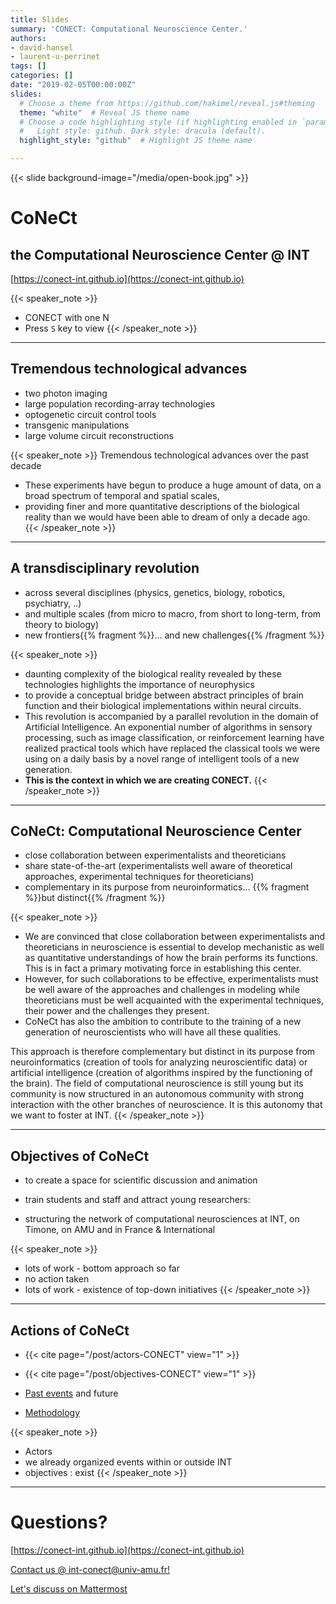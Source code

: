 ```yaml
---
title: Slides
summary: 'CONECT: Computational Neuroscience Center.'
authors:
- david-hansel
- laurent-u-perrinet
tags: []
categories: []
date: "2019-02-05T00:00:00Z"
slides:
  # Choose a theme from https://github.com/hakimel/reveal.js#theming
  theme: "white"  # Reveal JS theme name
  # Choose a code highlighting style (if highlighting enabled in `params.toml`)
  #   Light style: github. Dark style: dracula (default).
  highlight_style: "github"  # Highlight JS theme name  

---
```

{{< slide background-image="/media/open-book.jpg" >}}

# CoNeCt
## the **Co**mputational **Ne**uroscience **C**en**t**er @ INT

[https://conect-int.github.io](https://conect-int.github.io)


{{< speaker_note >}}
- CONECT with one N
- Press `S` key to view
{{< /speaker_note >}}

---

## Tremendous technological advances

- two photon imaging
- large population recording-array technologies
- optogenetic circuit control tools
- transgenic manipulations
- large volume circuit reconstructions

{{< speaker_note >}}
Tremendous technological advances over the past decade

- These experiments have begun to produce a huge amount of data, on a broad spectrum of temporal and spatial scales,
- providing finer and more quantitative descriptions of the biological reality than we would have been able to dream of only a decade ago.
{{< /speaker_note >}}

---

## A transdisciplinary revolution

- across several disciplines (physics, genetics, biology, robotics, psychiatry, ..)
- and multiple scales (from micro to macro, from short to long-term, from theory to biology)
- new frontiers{{% fragment %}}... and new challenges{{% /fragment %}}

{{< speaker_note >}}
-  daunting complexity of the biological reality revealed by these technologies highlights the importance of neurophysics
- to provide a conceptual bridge between abstract principles of brain function and their biological implementations within neural circuits.
- This revolution is accompanied by a parallel revolution in the domain of Artificial Intelligence. An exponential number of algorithms in sensory processing, such as image classification, or reinforcement learning have realized practical tools which have replaced the classical tools we were using on a daily basis by a novel range of intelligent tools of a new generation.
- **This is the context in which we are creating CONECT.**
{{< /speaker_note >}}


---

##  CoNeCt: **Co**mputational **Ne**uroscience **C**en**t**er

- close collaboration between experimentalists and theoreticians
- share state-of-the-art (experimentalists well aware of theoretical approaches, experimental techniques for theoreticians)
- complementary in its purpose from neuroinformatics... {{% fragment %}}but distinct{{% /fragment %}}

{{< speaker_note >}}
- We are convinced that close collaboration between experimentalists and theoreticians in neuroscience is essential to develop mechanistic as well as quantitative understandings of how the brain performs its functions. This is in fact a primary motivating force in establishing this center.
- However, for such collaborations to be effective, experimentalists must be well aware of the approaches and challenges in modeling while theoreticians must be well acquainted with the experimental techniques, their power and the challenges they present.
- CoNeCt has also the ambition to contribute to the training of a new generation of neuroscientists who will have all these qualities.

This approach is therefore complementary but distinct in its purpose from neuroinformatics (creation of tools for analyzing neuroscientific data) or artificial intelligence (creation of algorithms inspired by the functioning of the brain). The field of computational neuroscience is still young but its community is now structured in an autonomous community with strong interaction with the other branches of neuroscience. It is this autonomy that we want to foster at INT.
{{< /speaker_note >}}


---

##  Objectives of CoNeCt

* to create a space for scientific discussion and animation

* train students and staff and attract young researchers:

* structuring the network of computational neurosciences at INT, on Timone, on AMU and in France & International


{{< speaker_note >}}
- lots of work - bottom approach so far
- no action taken
- lots of work - existence of top-down initiatives
{{< /speaker_note >}}

---

##  Actions of CoNeCt

* {{< cite page="/post/actors-CONECT" view="1" >}}

* {{< cite page="/post/objectives-CONECT" view="1" >}}

* [Past events](/event) and future

* [Methodology](https://amubox.univ-amu.fr/f/867023067)


{{< speaker_note >}}
- Actors
- we already organized events within or outside INT
- objectives : exist
{{< /speaker_note >}}


---

# Questions?

[https://conect-int.github.io](https://conect-int.github.io)

[Contact us @ int-conect@univ-amu.fr!](mailto://int-conect@univ-amu.fr)

[Let's discuss on Mattermost](https://framateam.org/int-marseille/channels/conect)
